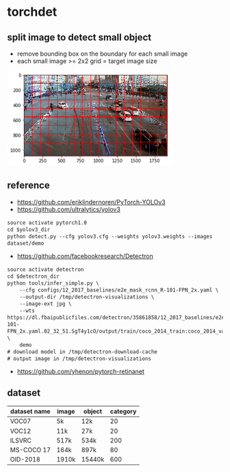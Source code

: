 # torchdet

## split image to detect small object
- remove bounding box on the boundary for each small image
- each small image >= 2x2 grid = target image size

![](dataset/vis/split_image.png)

## reference
- https://github.com/eriklindernoren/PyTorch-YOLOv3
- https://github.com/ultralytics/yolov3
```
source activate pytorch1.0
cd $yolov3_dir
python detect.py --cfg yolov3.cfg --weights yolov3.weights --images dataset/demo
```
- https://github.com/facebookresearch/Detectron
```
source activate detectron
cd $detectron_dir
python tools/infer_simple.py \
    --cfg configs/12_2017_baselines/e2e_mask_rcnn_R-101-FPN_2x.yaml \
    --output-dir /tmp/detectron-visualizations \
    --image-ext jpg \
    --wts https://dl.fbaipublicfiles.com/detectron/35861858/12_2017_baselines/e2e_mask_rcnn_R-101-FPN_2x.yaml.02_32_51.SgT4y1cO/output/train/coco_2014_train:coco_2014_valminusminival/generalized_rcnn/model_final.pkl \
    demo
# download model in /tmp/detectron-download-cache
# output image in /tmp/detectron-visualizations
```
- https://github.com/yhenon/pytorch-retinanet

## dataset

| dataset name | image | object | category |
| - | - | - | - |
| VOC07 | 5k | 12k | 20 |
| VOC12 | 11k | 27k | 20 |
| ILSVRC | 517k | 534k | 200 |
| MS-COCO 17 | 164k | 897k | 80 |
| OID-2018 | 1910k | 15440k | 600 |